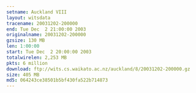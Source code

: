 ```yaml
---
setname: Auckland VIII
layout: witsdata
tracename: 20031202-200000
end: Tue Dec  2 21:00:00 2003
originalname: 20031202-200000
gzsize: 130 MB
len: 1:00:00
start: Tue Dec  2 20:00:00 2003
totalwirelen: 2,253 MB
pkts: 6 million
download: ftp://wits.cs.waikato.ac.nz/auckland/8/20031202-200000.gz
size: 405 MB
md5: 064243ce38501b5bf430fa522b714873
---
```

